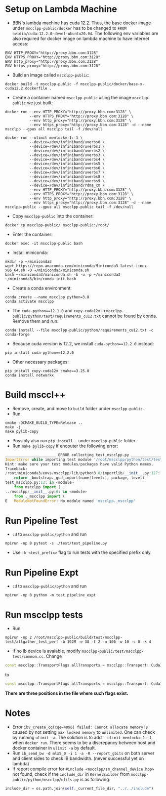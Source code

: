 # Setup on Lambda Machine
- BBN's lambda machine has cuda 12.2. Thus, the base docker image under `mscclpp-public/docker` has to be changed to `FROM nvidia/cuda:12.2.0-devel-ubuntu20.04`. The following env variables are also required for docker image on lambda machine to have internet access:
```docker
ENV HTTP_PROXY="http://proxy.bbn.com:3128"
ENV HTTPS_PROXY="http://proxy.bbn.com:3128"
ENV http_proxy="http://proxy.bbn.com:3128"
ENV https_proxy="http://proxy.bbn.com:3128"
```
- Build an image called `mscclpp-public`: 
```shell
docker build -t mscclpp-public -f mscclpp-public/docker/base-x-cuda12.2.dockerfile .
```
- Create a container named `mscclpp-public` using the image `mscclpp-public` we just built:
```shell
docker run --env HTTP_PROXY="http://proxy.bbn.com:3128" \
           --env HTTPS_PROXY="http://proxy.bbn.com:3128" \
           --env http_proxy="http://proxy.bbn.com:3128" \
           --env https_proxy="http://proxy.bbn.com:3128" -d --name mscclpp --gpus all mscclpp tail -f /dev/null
```
```shell
docker run --ulimit memlock=-1:-1 \
           --device=/dev/infiniband/uverbs0 \
           --device=/dev/infiniband/uverbs1 \
           --device=/dev/infiniband/uverbs2 \
           --device=/dev/infiniband/uverbs3 \
           --device=/dev/infiniband/uverbs4 \
           --device=/dev/infiniband/uverbs5 \
           --device=/dev/infiniband/uverbs6 \
           --device=/dev/infiniband/uverbs7 \
           --device=/dev/infiniband/uverbs8 \
           --device=/dev/infiniband/uverbs9 \
           --device=/dev/infiniband/rdma_cm \
           --env HTTP_PROXY="http://proxy.bbn.com:3128" \
           --env HTTPS_PROXY="http://proxy.bbn.com:3128" \
           --env http_proxy="http://proxy.bbn.com:3128" \
           --env https_proxy="http://proxy.bbn.com:3128" -d --name mscclpp-public --gpus all mscclpp-public tail -f /dev/null
```
- Copy `mscclpp-public` into the container:
```shell
docker cp mscclpp-public/ mscclpp-public:/root/
```
- Enter the container:
```shell
docker exec -it mscclpp-public bash
```
- Install miniconda:
```shell
mkdir -p ~/miniconda3
wget https://repo.anaconda.com/miniconda/Miniconda3-latest-Linux-x86_64.sh -O ~/miniconda3/miniconda.sh
bash ~/miniconda3/miniconda.sh -b -u -p ~/miniconda3
~/miniconda3/bin/conda init bash
```
- Create a conda environment:
```shell
conda create --name mscclpp python=3.8
conda activate mscclpp
```
- The `cuda-python==12.1.0` and `cupy-cuda12x` in `mscclpp-public/python/test/requirements_cu12.txt` cannot be found by conda. Remove them and run:
```shell
conda install --file mscclpp-public/python/requirements_cu12.txt -c conda-forge
```
- Because cuda version is 12.2, we install `cuda-python==12.2.0` instead:
```shell
pip install cuda-python==12.2.0
```
- Other necessary packages:
```shell
pip install cupy-cuda12x cmake==3.25.0
conda install networkx
```

# Build msccl++
- Remove, create, and move to `build` folder under `mscclpp-public`.
- Run
```shell
cmake -DCMAKE_BUILD_TYPE=Release ..
make -j
make pylib-copy
```
- Possibly also run `pip install .` under `mscclpp-public` folder.
- Run `make pylib-copy` if encouter the following error:
```python
_______________________ ERROR collecting test_mscclpp.py _______________________
ImportError while importing test module '/root/mscclpp/python/test/test_mscclpp.py'.
Hint: make sure your test modules/packages have valid Python names.
Traceback:
/root/miniconda3/envs/mscclpp/lib/python3.8/importlib/__init__.py:127: in import_module
    return _bootstrap._gcd_import(name[level:], package, level)
test_mscclpp.py:12: in <module>
    from mscclpp import (
../mscclpp/__init__.py:6: in <module>
    from ._mscclpp import (
E   ModuleNotFoundError: No module named 'mscclpp._mscclpp'
```

# Run Pipeline Test
- `cd` to `mscclpp-public/python` and run
```shell
mpirun -np 8 pytest -s ./test/test_pipeline.py
```
- Use `-k <test_prefix>` flag to run tests with the specified prefix only.

# Run Pipeline Expt
- `cd` to `mscclpp-public/python` and run
```shell
mpirun -np 8 python -m test.pipeline_expt
```

# Run mscclpp tests
- Run
```shell
mpirun -np 2 /root/mscclpp-public/build/test/mscclpp-test/allgather_test_perf -b 192M -e 3G -f 2 -n 100 -w 10 -c 0 -k 4
```
- If no ib device is avaiable, modify `mscclpp-public/test/mscclpp-test/common.cc`. Change
```c++
const mscclpp::TransportFlags allTransports = mscclpp::Transport::CudaIpc | IBs[args_.gpuNum];
```
to
```c++
const mscclpp::TransportFlags allTransports = mscclpp::Transport::CudaIpc;
```
**There are three positions in the file where such flags exist.**

# Notes
- Error `ibv_create_cq(cqe=4096) failed: Cannot allocate memory` is caused by not setting `max locked memory` to `unlimited`. One can check by running `ulimit -a`. The solution is to add `--ulimit memlock=-1:-1` when `docker run`. There seems to be a discrepancy between host and docker container in `ulimit -a` by default.
- Run `ib_send_bw -d mlx5_0 -i 1 -a -R --report_gbits` on both server and client sides to check IB bandwidth. (never successful yet on lambda)
- If report compile error for `#include <mscclpp/sm_channel_device.hpp>` not found, check if the `include_dir` in `KernelBuilder` from `mscclpp-public/python/mscclpp/utils.py` is as following:
```python
include_dir = os.path.join(self._current_file_dir, "../../include")
```

